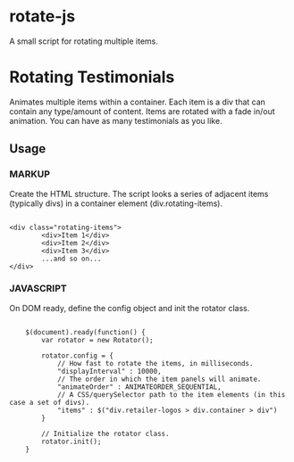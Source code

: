 # rotate-js
A small script for rotating multiple items.

# Rotating Testimonials

Animates multiple items within a container. Each item is a div that can contain
any type/amount of content. Items are rotated with a fade in/out animation.
You can have as many testimonials as you like.

## Usage

### MARKUP

Create the HTML structure. The script looks a series of adjacent items (typically divs)
in a container element (div.rotating-items).

<pre><code>
&lt;div class="rotating-items"&gt;
		&lt;div&gt;Item 1&lt;/div&gt;
		&lt;div&gt;Item 2&lt;/div&gt;
    	&lt;div&gt;Item 3&lt;/div&gt;
		...and so on...
&lt;/div&gt;
</code></pre>

### JAVASCRIPT

On DOM ready, define the config object and init the rotator class.

<pre><code>
	$(document).ready(function() {
		var rotator = new Rotator();

		rotator.config = {
			// How fast to rotate the items, in milliseconds.
			"displayInterval" : 10000,
			// The order in which the item panels will animate.
			"animateOrder" : ANIMATEORDER_SEQUENTIAL,
			// A CSS/querySelector path to the item elements (in this case a set of divs).
			"items" : $("div.retailer-logos > div.container > div")
		}

		// Initialize the rotator class.
		rotator.init();
	}
</code></pre>